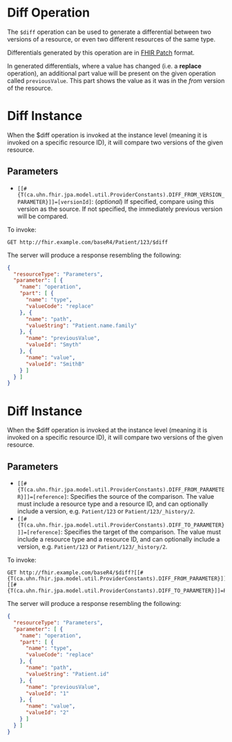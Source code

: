 # Diff Operation

The `$diff` operation can be used to generate a differential between two versions of a resource, or even two different resources of the same type.

Differentials generated by this operation are in [FHIR Patch](https://www.hl7.org/fhir/fhirpatch.html) format.

In generated differentials, where a value has changed (i.e. a **replace** operation), an additional part value will be present on the given operation called `previousValue`. This part shows the value as it was in the *from* version of the resource. 

# Diff Instance

When the $diff operation is invoked at the instance level (meaning it is invoked on a specific resource ID), it will compare two versions of the given resource.

## Parameters

* `[[#{T(ca.uhn.fhir.jpa.model.util.ProviderConstants).DIFF_FROM_VERSION_PARAMETER}]]=[versionId]`: (*optional*) If specified, compare using this version as the source. If not specified, the immediately previous version will be compared.

To invoke:

```http
GET http://fhir.example.com/baseR4/Patient/123/$diff
```

The server will produce a response resembling the following:

```json
{
  "resourceType": "Parameters",
  "parameter": [ {
    "name": "operation",
    "part": [ {
      "name": "type",
      "valueCode": "replace"
    }, {
      "name": "path",
      "valueString": "Patient.name.family"
    }, {
      "name": "previousValue",
      "valueId": "Smyth"
    }, {
      "name": "value",
      "valueId": "SmithB"
    } ]
  } ]
}
```

# Diff Instance

When the $diff operation is invoked at the instance level (meaning it is invoked on a specific resource ID), it will compare two versions of the given resource.

## Parameters

* `[[#{T(ca.uhn.fhir.jpa.model.util.ProviderConstants).DIFF_FROM_PARAMETER}]]=[reference]`: Specifies the source of the comparison. The value must include a resource type and a resource ID, and can optionally include a version, e.g. `Patient/123` or `Patient/123/_history/2`.
* `[[#{T(ca.uhn.fhir.jpa.model.util.ProviderConstants).DIFF_TO_PARAMETER}]]=[reference]`: Specifies the target of the comparison. The value must include a resource type and a resource ID, and can optionally include a version, e.g. `Patient/123` or `Patient/123/_history/2`.

To invoke:

```http
GET http://fhir.example.com/baseR4/$diff?[[#{T(ca.uhn.fhir.jpa.model.util.ProviderConstants).DIFF_FROM_PARAMETER}]]=Patient/1&[[#{T(ca.uhn.fhir.jpa.model.util.ProviderConstants).DIFF_TO_PARAMETER}]]=Patient/2
```

The server will produce a response resembling the following:

```json
{
  "resourceType": "Parameters",
  "parameter": [ {
    "name": "operation",
    "part": [ {
      "name": "type",
      "valueCode": "replace"
    }, {
      "name": "path",
      "valueString": "Patient.id"
    }, {
      "name": "previousValue",
      "valueId": "1"
    }, {
      "name": "value",
      "valueId": "2"
    } ]
  } ]
}
```


